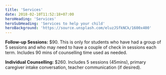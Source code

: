 ```yaml
---
title: 'Services'
date: 2018-02-10T11:52:18+07:00
heroHeading: 'Services'
heroSubHeading: 'Services to help your child'
heroBackground: 'https://source.unsplash.com/eluzJSfkNCk/1600x400'
---
```


**Follow-up Sessions:** $90. This is only for students who have had a group of 5 sessions and who may need to have a couple of check in sessions each term. Includes 90 mins of counselling time used as needed.

**Individual Counselling:** $260. Includes 5 sessions (45mins), primary caregiver intake conversation, teacher communication (if desired).

